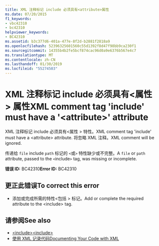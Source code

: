 ```yaml
---
title: XML 注释标记 include 必须具有<attribute>属性
ms.date: 07/20/2015
f1_keywords:
- vbc42310
- bc42310
helpviewer_keywords:
- BC42310
ms.assetid: b3c377d6-401a-477e-8f2d-b2881f2818a9
ms.openlocfilehash: 52396325601560c55d1392f8d47f98bb9ca230f1
ms.sourcegitcommit: 14355b4b2fe5bcf874cac96d0a9e6376b567e4c7
ms.translationtype: MT
ms.contentlocale: zh-CN
ms.lasthandoff: 01/30/2019
ms.locfileid: "55274503"
---
```

# <a name="xml-comment-tag-include-must-have-a-attribute-attribute"></a><span data-ttu-id="5bcdb-102">XML 注释标记 include 必须具有\<属性 > 属性</span><span class="sxs-lookup"><span data-stu-id="5bcdb-102">XML comment tag 'include' must have a '\<attribute>' attribute</span></span>
<span data-ttu-id="5bcdb-103">XML 注释标记 include 必须具有\<属性 > 特性。</span><span class="sxs-lookup"><span data-stu-id="5bcdb-103">XML comment tag 'include' must have a \<attribute> attribute.</span></span> <span data-ttu-id="5bcdb-104">将忽略 XML 注释。</span><span class="sxs-lookup"><span data-stu-id="5bcdb-104">XML comment will be ignored.</span></span>  
  
 <span data-ttu-id="5bcdb-105">传递给 `file` include `path` 标记的 `<`或`>` 特性缺少或不完整。</span><span class="sxs-lookup"><span data-stu-id="5bcdb-105">A `file` or `path` attribute, passed to the `<`include`>` tag, was missing or incomplete.</span></span>  
  
 <span data-ttu-id="5bcdb-106">**错误 ID:** BC42310</span><span class="sxs-lookup"><span data-stu-id="5bcdb-106">**Error ID:** BC42310</span></span>  
  
## <a name="to-correct-this-error"></a><span data-ttu-id="5bcdb-107">更正此错误</span><span class="sxs-lookup"><span data-stu-id="5bcdb-107">To correct this error</span></span>  
  
-   <span data-ttu-id="5bcdb-108">添加或完成所需的特性\<包括 > 标记。</span><span class="sxs-lookup"><span data-stu-id="5bcdb-108">Add or complete the required attribute to the \<include> tag.</span></span>  
  
## <a name="see-also"></a><span data-ttu-id="5bcdb-109">请参阅</span><span class="sxs-lookup"><span data-stu-id="5bcdb-109">See also</span></span>
- [<span data-ttu-id="5bcdb-110">\<include></span><span class="sxs-lookup"><span data-stu-id="5bcdb-110">\<include></span></span>](../../visual-basic/language-reference/xmldoc/include.md)
- [<span data-ttu-id="5bcdb-111">使用 XML 记录代码</span><span class="sxs-lookup"><span data-stu-id="5bcdb-111">Documenting Your Code with XML</span></span>](../../visual-basic/programming-guide/program-structure/documenting-your-code-with-xml.md)
